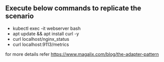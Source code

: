 ## Execute below commands to replicate the scenario 

  - kubectl exec -it webserver bash
  - apt update && apt install curl -y
  - curl localhost/nginx_status
  - curl localhost:9113/metrics
  
for more details refer https://www.magalix.com/blog/the-adapter-pattern
